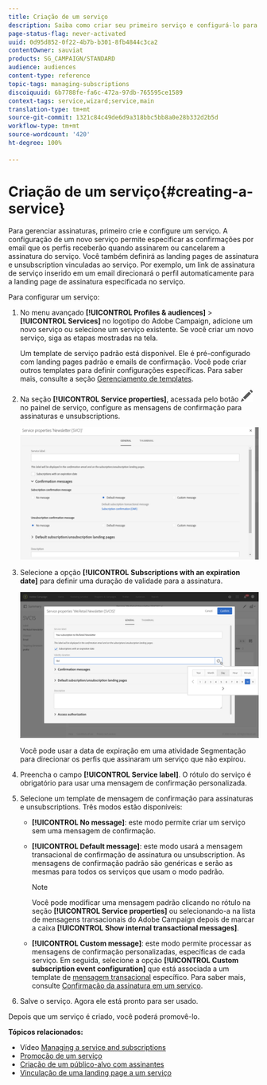 ```yaml
---
title: Criação de um serviço
description: Saiba como criar seu primeiro serviço e configurá-lo para enviar confirmações por email aos assinantes.
page-status-flag: never-activated
uuid: 0d95d852-0f22-4b7b-b301-8fb4844c3ca2
contentOwner: sauviat
products: SG_CAMPAIGN/STANDARD
audience: audiences
content-type: reference
topic-tags: managing-subscriptions
discoiquuid: 6b7788fe-fa6c-472a-97db-765595ce1589
context-tags: service,wizard;service,main
translation-type: tm+mt
source-git-commit: 1321c84c49de6d9a318bbc5bb8a0e28b332d2b5d
workflow-type: tm+mt
source-wordcount: '420'
ht-degree: 100%

---
```



# Criação de um serviço{#creating-a-service}

Para gerenciar assinaturas, primeiro crie e configure um serviço. A configuração de um novo serviço permite especificar as confirmações por email que os perfis receberão quando assinarem ou cancelarem a assinatura do serviço. Você também definirá as landing pages de assinatura e unsubscription vinculadas ao serviço. Por exemplo, um link de assinatura de serviço inserido em um email direcionará o perfil automaticamente para a landing page de assinatura especificada no serviço.

Para configurar um serviço:

1. No menu avançado **[!UICONTROL Profiles & audiences]** > **[!UICONTROL Services]** no logotipo do Adobe Campaign, adicione um novo serviço ou selecione um serviço existente. Se você criar um novo serviço, siga as etapas mostradas na tela.

   Um template de serviço padrão está disponível. Ele é pré-configurado com landing pages padrão e emails de confirmação. Você pode criar outros templates para definir configurações específicas. Para saber mais, consulte a seção [Gerenciamento de templates](../../start/using/marketing-activity-templates.md).

1. Na seção **[!UICONTROL Service properties]**, acessada pelo botão ![](assets/edit_darkgrey-24px.png) no painel de serviço, configure as mensagens de confirmação para assinaturas e unsubscriptions.

   ![](assets/lp_service_parameters.png)

1. Selecione a opção **[!UICONTROL Subscriptions with an expiration date]** para definir uma duração de validade para a assinatura.

   ![](assets/lp_service_expiration.png)

   Você pode usar a data de expiração em uma atividade Segmentação para direcionar os perfis que assinaram um serviço que não expirou.

1. Preencha o campo **[!UICONTROL Service label]**. O rótulo do serviço é obrigatório para usar uma mensagem de confirmação personalizada.

1. Selecione um template de mensagem de confirmação para assinaturas e unsubscriptions. Três modos estão disponíveis:

   * **[!UICONTROL No message]**: este modo permite criar um serviço sem uma mensagem de confirmação.
   * **[!UICONTROL Default message]**: este modo usará a mensagem transacional de confirmação de assinatura ou unsubscription. As mensagens de confirmação padrão são genéricas e serão as mesmas para todos os serviços que usam o modo padrão.

      >[!NOTE]
      >
      >Você pode modificar uma mensagem padrão clicando no rótulo na seção **[!UICONTROL Service properties]** ou selecionando-a na lista de mensagens transacionais do Adobe Campaign depois de marcar a caixa **[!UICONTROL Show internal transactional messages]**.

   * **[!UICONTROL Custom message]**: este modo permite processar as mensagens de confirmação personalizadas, específicas de cada serviço. Em seguida, selecione a opção **[!UICONTROL Custom subscription event configuration]** que está associada a um template de [mensagem transacional](../../channels/using/getting-started-with-transactional-msg.md) específico. Para saber mais, consulte [Confirmação da assinatura em um serviço](../../audiences/using/confirming-subscription-to-a-service.md).

1. Salve o serviço. Agora ele está pronto para ser usado.

Depois que um serviço é criado, você poderá promovê-lo.

**Tópicos relacionados:**

* Vídeo [Managing a service and subscriptions](https://docs.adobe.com/content/help/pt-BR/campaign-standard-learn/tutorials/profiles-and-audiences/services-and-subscriptions.translate.html)
* [Promoção de um serviço](../../audiences/using/promoting-a-service.md)
* [Criação de um público-alvo com assinantes](../../audiences/using/creating-audiences.md#creating-list-audiences)
* [Vinculação de uma landing page a um serviço](../../channels/using/configuring-landing-page.md#linking-a-landing-page-to-a-service)
